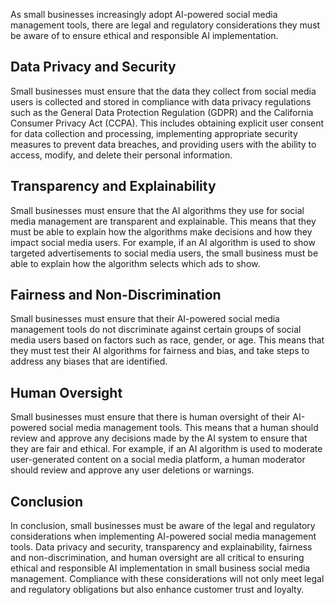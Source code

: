 
As small businesses increasingly adopt AI-powered social media management tools, there are legal and regulatory considerations they must be aware of to ensure ethical and responsible AI implementation.

Data Privacy and Security
-------------------------

Small businesses must ensure that the data they collect from social media users is collected and stored in compliance with data privacy regulations such as the General Data Protection Regulation (GDPR) and the California Consumer Privacy Act (CCPA). This includes obtaining explicit user consent for data collection and processing, implementing appropriate security measures to prevent data breaches, and providing users with the ability to access, modify, and delete their personal information.

Transparency and Explainability
-------------------------------

Small businesses must ensure that the AI algorithms they use for social media management are transparent and explainable. This means that they must be able to explain how the algorithms make decisions and how they impact social media users. For example, if an AI algorithm is used to show targeted advertisements to social media users, the small business must be able to explain how the algorithm selects which ads to show.

Fairness and Non-Discrimination
-------------------------------

Small businesses must ensure that their AI-powered social media management tools do not discriminate against certain groups of social media users based on factors such as race, gender, or age. This means that they must test their AI algorithms for fairness and bias, and take steps to address any biases that are identified.

Human Oversight
---------------

Small businesses must ensure that there is human oversight of their AI-powered social media management tools. This means that a human should review and approve any decisions made by the AI system to ensure that they are fair and ethical. For example, if an AI algorithm is used to moderate user-generated content on a social media platform, a human moderator should review and approve any user deletions or warnings.

Conclusion
----------

In conclusion, small businesses must be aware of the legal and regulatory considerations when implementing AI-powered social media management tools. Data privacy and security, transparency and explainability, fairness and non-discrimination, and human oversight are all critical to ensuring ethical and responsible AI implementation in small business social media management. Compliance with these considerations will not only meet legal and regulatory obligations but also enhance customer trust and loyalty.
